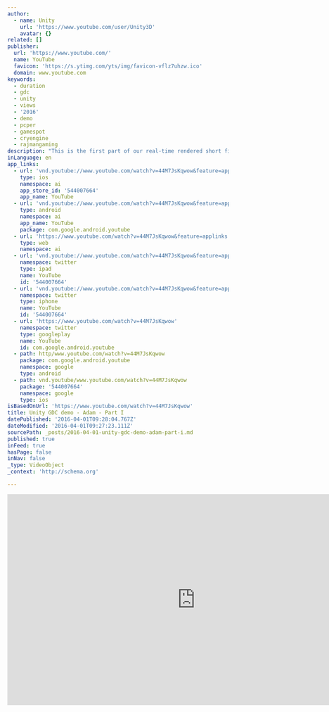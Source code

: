 ```yaml
---
author:
  - name: Unity
    url: 'https://www.youtube.com/user/Unity3D'
    avatar: {}
related: []
publisher:
  url: 'https://www.youtube.com/'
  name: YouTube
  favicon: 'https://s.ytimg.com/yts/img/favicon-vflz7uhzw.ico'
  domain: www.youtube.com
keywords:
  - duration
  - gdc
  - unity
  - views
  - '2016'
  - demo
  - pcper
  - gamespot
  - cryengine
  - rajmangaming
description: "This is the first part of our real-time rendered short film \"Adam\", created with the Unity engine by Unity's Demo team. The full length short will be shown at Unite Europe 2016 in Amsterdam. It runs at 1440p on a GTX980 standard edition. http://unity3d.com/pages/adam?utm_source=youtube&utm_medium=social&utm_campaign=demos-showcase-2016-03-15-Global-AdamPartOne"
inLanguage: en
app_links:
  - url: 'vnd.youtube://www.youtube.com/watch?v=44M7JsKqwow&feature=applinks'
    type: ios
    namespace: ai
    app_store_id: '544007664'
    app_name: YouTube
  - url: 'vnd.youtube://www.youtube.com/watch?v=44M7JsKqwow&feature=applinks'
    type: android
    namespace: ai
    app_name: YouTube
    package: com.google.android.youtube
  - url: 'https://www.youtube.com/watch?v=44M7JsKqwow&feature=applinks'
    type: web
    namespace: ai
  - url: 'vnd.youtube://www.youtube.com/watch?v=44M7JsKqwow&feature=applinks'
    namespace: twitter
    type: ipad
    name: YouTube
    id: '544007664'
  - url: 'vnd.youtube://www.youtube.com/watch?v=44M7JsKqwow&feature=applinks'
    namespace: twitter
    type: iphone
    name: YouTube
    id: '544007664'
  - url: 'https://www.youtube.com/watch?v=44M7JsKqwow'
    namespace: twitter
    type: googleplay
    name: YouTube
    id: com.google.android.youtube
  - path: http/www.youtube.com/watch?v=44M7JsKqwow
    package: com.google.android.youtube
    namespace: google
    type: android
  - path: vnd.youtube/www.youtube.com/watch?v=44M7JsKqwow
    package: '544007664'
    namespace: google
    type: ios
isBasedOnUrl: 'https://www.youtube.com/watch?v=44M7JsKqwow'
title: Unity GDC demo - Adam - Part I
datePublished: '2016-04-01T09:28:04.767Z'
dateModified: '2016-04-01T09:27:23.111Z'
sourcePath: _posts/2016-04-01-unity-gdc-demo-adam-part-i.md
published: true
inFeed: true
hasPage: false
inNav: false
_type: VideoObject
_context: 'http://schema.org'

---
```

<iframe src="https://cdn.embedly.com/widgets/media.html?src=https%3A%2F%2Fwww.youtube.com%2Fembed%2F44M7JsKqwow%3Ffeature%3Doembed&amp;url=https%3A%2F%2Fwww.youtube.com%2Fwatch%3Fv%3D44M7JsKqwow&amp;image=https%3A%2F%2Fi.ytimg.com%2Fvi%2F44M7JsKqwow%2Fhqdefault.jpg&amp;key=b7d04c9b404c499eba89ee7072e1c4f7&amp;type=text%2Fhtml&amp;schema=youtube" width="854" height="480" scrolling="no" frameborder="0" allowfullscreen="allowfullscreen" style=""></iframe>